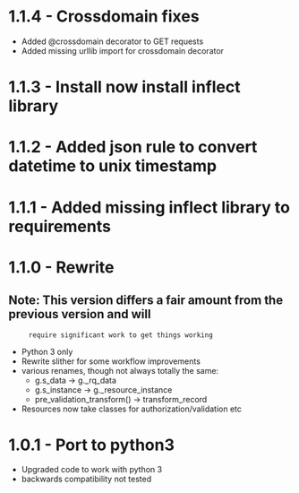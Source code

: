 # 1.1.4 - Crossdomain fixes
 - Added @crossdomain decorator to GET requests
 - Added missing urllib import for crossdomain decorator

# 1.1.3 - Install now install inflect library

# 1.1.2 - Added json rule to convert datetime to unix timestamp

# 1.1.1 - Added missing inflect library to requirements

# 1.1.0 - Rewrite
## Note: This version differs a fair amount from the previous version and will
         require significant work to get things working
 - Python 3 only
 - Rewrite slither for some workflow improvements
 - various renames, though not always totally the same:
   - g.s_data -> g._rq_data
   - g.s_instance -> g._resource_instance
   - pre_validation_transform() -> transform_record
 - Resources now take classes for authorization/validation etc

# 1.0.1 - Port to python3
 - Upgraded code to work with python 3
 - backwards compatibility not tested
